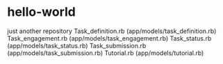 # hello-world
just another repository
Task_definition.rb (app/models/task_definition.rb)
Task_engagement.rb (app/models/task_engagement.rb)
Task_status.rb (app/models/task_status.rb)
Task_submission.rb (app/models/task_submission.rb)
Tutorial.rb (app/models/tutorial.rb)

